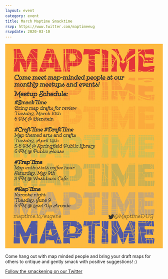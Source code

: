 ```yaml
---
layout: event
category: event
title: March Maptime Smacktime
rsvp: https://www.twitter.com/maptimeeug
rsvpdate: 2020-03-10
---
```


![](https://raw.githubusercontent.com/maptime/eugene/gh-pages/img/MaptimeEUG_Spring2020.png)

Come hang out with map minded people and bring your draft maps for others to critique and gently smack with positive suggestions! :)

[Follow the smackening on our Twitter](https://www.twitter.com/maptimeeug)  
